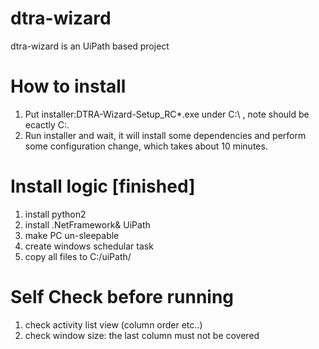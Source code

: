 # dtra-wizard
dtra-wizard is an UiPath based project

# How to install
1. Put installer:DTRA-Wizard-Setup_RC*.exe under C:\ , note should be ecactly C:\.
2. Run installer and wait, it will install some dependencies and perform some configuration change, which takes about 10 minutes.

# Install logic [finished]

1. install python2
2. install .NetFramework& UiPath
3. make PC un-sleepable
4. create windows schedular task
5. copy all files to C:/uiPath/

# Self Check before running

1. check activity list view (column order etc..)
2. check window size: the last column must not be covered
